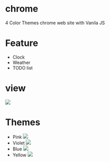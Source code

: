 # chrome
4 Color Themes chrome web site with Vanila JS


# Feature
* Clock
* Weather
* TODO list

   
# view
![](https://images.velog.io/images/nsunny0908/post/83cecb59-61c5-4fb5-916c-a8d6028d2099/view.gif)

# Themes
* Pink
![](https://images.velog.io/images/nsunny0908/post/854b5631-6b4a-476b-b429-dcee3668410b/Untitled-1.jpg)
* Violet
![](https://images.velog.io/images/nsunny0908/post/586b65b6-c1ce-43a9-846f-504c16372795/Untitled-2.jpg)
* Blue
![](https://images.velog.io/images/nsunny0908/post/d43b87df-9921-4680-a10f-99f7b501dc0a/Untitled-3.jpg)
* Yellow
![](https://images.velog.io/images/nsunny0908/post/02800825-62d4-4744-84b2-6e2777b3d831/Untitled-4.jpg)